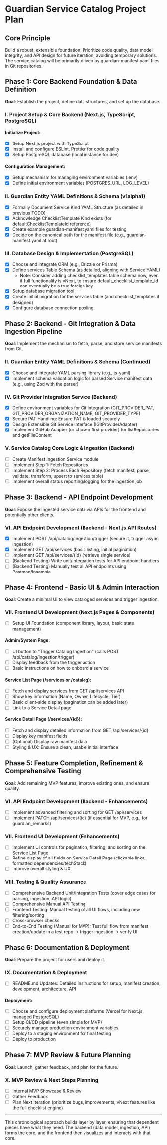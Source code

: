 # Guardian Service Catalog Project Plan

## Core Principle
Build a robust, extensible foundation. Prioritize code quality, data model integrity, and API design for future iteration, avoiding temporary solutions. The service catalog will be primarily driven by guardian-manifest.yaml files in Git repositories.

## Phase 1: Core Backend Foundation & Data Definition
**Goal**: Establish the project, define data structures, and set up the database.

### I. Project Setup & Core Backend (Next.js, TypeScript, PostgreSQL)
#### Initialize Project:
- [x] Setup Next.js project with TypeScript
- [x] Install and configure ESLint, Prettier for code quality
- [x] Setup PostgreSQL database (local instance for dev)

#### Configuration Management:
- [x] Setup mechanism for managing environment variables (.env)
- [x] Define initial environment variables (POSTGRES_URL, LOG_LEVEL)

### II. Guardian Entity YAML Definitions & Schema (v1alpha1)
- [X] Formally Document Service Kind YAML Structure (as detailed in previous TODO)
- [X] Acknowledge ChecklistTemplate Kind exists (for defaultChecklistTemplateId reference)
- [X] Create example guardian-manifest.yaml files for testing
- [X] Decide on the canonical path for the manifest file (e.g., guardian-manifest.yaml at root)

### III. Database Design & Implementation (PostgreSQL)
- [X] Choose and integrate ORM (e.g., Drizzle or Prisma)
- [X] Define services Table Schema (as detailed, aligning with Service YAML)
  - Note: Consider adding checklist_templates table schema now, even if full functionality is vNext, to ensure default_checklist_template_id can eventually be a true foreign key
- [X] Setup database migration tool
- [X] Create initial migration for the services table (and checklist_templates if designed)
- [X] Configure database connection pooling

## Phase 2: Backend - Git Integration & Data Ingestion Pipeline
**Goal**: Implement the mechanism to fetch, parse, and store service manifests from Git.

### II. Guardian Entity YAML Definitions & Schema (Continued)
- [X] Choose and integrate YAML parsing library (e.g., js-yaml)
- [X] Implement schema validation logic for parsed Service manifest data (e.g., using Zod with the parser)

### IV. Git Provider Integration Service (Backend)
- [X] Define environment variables for Git integration (GIT_PROVIDER_PAT, GIT_PROVIDER_ORGANIZATION_NAME, GIT_PROVIDER_TYPE)
- [X] Secure PAT Handling: Ensure PAT is loaded securely
- [X] Design Extensible Git Service Interface (IGitProviderAdapter)
- [X] Implement GitHub Adapter (or chosen first provider) for listRepositories and getFileContent

### V. Service Catalog Core Logic & Ingestion (Backend)
- [ ] Create Manifest Ingestion Service module
- [ ] Implement Step 1: Fetch Repositories
- [ ] Implement Step 2: Process Each Repository (fetch manifest, parse, validate, transform, upsert to services table)
- [ ] Implement overall status reporting/logging for the ingestion job

## Phase 3: Backend - API Endpoint Development
**Goal**: Expose the ingested service data via APIs for the frontend and potentially other clients.

### VI. API Endpoint Development (Backend - Next.js API Routes)
- [X] Implement POST /api/catalog/ingestion/trigger (secure it, trigger async ingestion)
- [X] Implement GET /api/services (basic listing, initial pagination)
- [ ] Implement GET /api/services/{id} (retrieve single service)
- [ ] (Backend Testing) Write unit/integration tests for API endpoint handlers
- [ ] (Backend Testing) Manually test all API endpoints using Postman/Insomnia

## Phase 4: Frontend - Basic UI & Admin Interaction
**Goal**: Create a minimal UI to view cataloged services and trigger ingestion.

### VII. Frontend UI Development (Next.js Pages & Components)
- [ ] Setup UI Foundation (component library, layout, basic state management)

#### Admin/System Page:
- [ ] UI button to "Trigger Catalog Ingestion" (calls POST /api/catalog/ingestion/trigger)
- [ ] Display feedback from the trigger action
- [ ] Basic instructions on how to onboard a service

#### Service List Page (/services or /catalog):
- [ ] Fetch and display services from GET /api/services API
- [ ] Show key information (Name, Owner, Lifecycle, Tier)
- [ ] Basic client-side display (pagination can be added later)
- [ ] Link to a Service Detail page

#### Service Detail Page (/services/{id}):
- [ ] Fetch and display detailed information from GET /api/services/{id}
- [ ] Display key manifest fields
- [ ] (Optional) Display raw manifest data
- [ ] Styling & UX: Ensure a clean, usable initial interface

## Phase 5: Feature Completion, Refinement & Comprehensive Testing
**Goal**: Add remaining MVP features, improve existing ones, and ensure quality.

### VI. API Endpoint Development (Backend - Enhancements)
- [ ] Implement advanced filtering and sorting for GET /api/services
- [ ] Implement PATCH /api/services/{id} (if essential for MVP, e.g., for guardian_remarks)

### VII. Frontend UI Development (Enhancements)
- [ ] Implement UI controls for pagination, filtering, and sorting on the Service List Page
- [ ] Refine display of all fields on Service Detail Page (clickable links, formatted dependencies/techStack)
- [ ] Improve overall styling & UX

### VIII. Testing & Quality Assurance
- [ ] Comprehensive Backend Unit/Integration Tests (cover edge cases for parsing, ingestion, API logic)
- [ ] Comprehensive Manual API Testing
- [ ] Frontend Testing: Manual testing of all UI flows, including new filtering/sorting
- [ ] Cross-browser checks
- [ ] End-to-End Testing (Manual for MVP): Test full flow from manifest creation/update in a test repo -> trigger ingestion -> verify UI

## Phase 6: Documentation & Deployment
**Goal**: Prepare the project for users and deploy it.

### IX. Documentation & Deployment
- [ ] README.md Updates: Detailed instructions for setup, manifest creation, development, architecture, API

#### Deployment:
- [ ] Choose and configure deployment platforms (Vercel for Next.js, managed PostgreSQL)
- [ ] Setup CI/CD pipeline (even simple for MVP)
- [ ] Securely manage production environment variables
- [ ] Deploy to a staging environment for final testing
- [ ] Deploy to production

## Phase 7: MVP Review & Future Planning
**Goal**: Launch, gather feedback, and plan for the future.

### X. MVP Review & Next Steps Planning
- [ ] Internal MVP Showcase & Review
- [ ] Gather Feedback
- [ ] Plan Next Iteration (prioritize bugs, improvements, vNext features like the full checklist engine)

---

This chronological approach builds layer by layer, ensuring that dependent pieces have what they need. The backend (data model, ingestion, API) forms the core, and the frontend then visualizes and interacts with that core.
